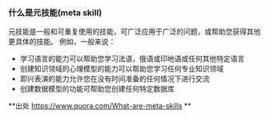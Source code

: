 ### 什么是元技能(meta skill)

元技能是一般和可重复使用的技能，可广泛应用于广泛的问题，或帮助您获得其他更具体的技能。 例如，一般来说：

- 学习语言的能力可以帮助您学习法语，俄语或印地语或任何其他特定语言
- 创建知识领域的心理模型的能力可以帮助您学习任何专业知识领域
- 即兴表演的能力允许您在没有时间准备的任何情况下进行交流
- 创建数据模型的功能可帮助您创建任何特定数据库



**出处 https://www.quora.com/What-are-meta-skills **





